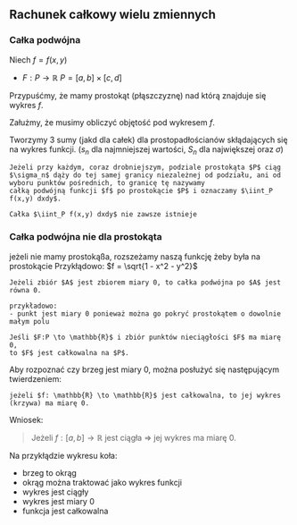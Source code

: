 ## Rachunek całkowy wielu zmiennych

### Całka podwójna

Niech $f = f(x,y)$

- $F: P \to \mathbb{R} ~ P = [a,b] \times [c,d]$

Przypuśćmy, że mamy prostokąt (płąszczyznę) nad którą znajduje się wykres $f$.

Załużmy, że musimy obliczyć objętość pod wykresem $f$.

Tworzymy 3 sumy (jakd dla całek) dla prostopadłościanów skłądających się na wykres funkcji.
($s_n$ dla najmniejszej wartości, $S_n$ dla największej oraz $\sigma$)

```{admonition} Definicja
Jeżeli przy każdym, coraz drobniejszym, podziale prostokąta $P$ ciąg $\sigma_n$ dąży do tej samej granicy niezależnej od podziału, ani od wyboru punktów pośrednich, to granicę tę nazywamy
całką podwójną funkcji $f$ po prostokącie $P$ i oznaczamy $\iint_P f(x,y) dxdy$.
```

```{note}
Całka $\iint_P f(x,y) dxdy$ nie zawsze istnieje
```

### Całka podwójna nie dla prostokąta

jeżeli nie mamy prostokąßa, rozszeżamy naszą funkcję żeby była na prostokącie
Przykłądowo: $f = \sqrt{1 - x^2 - y^2}$

```{admonition} zbiór miary 0
Jeżeli zbiór $A$ jest zbiorem miary 0, to całka podwójna po $A$ jest równa 0.

przykładowo:
- punkt jest miary 0 ponieważ można go pokryć prostokątem o dowolnie małym polu
```

```{admonition} podstawowe twierdzenie
Jeśli $F:P \to \mathbb{R}$ i zbiór punktów nieciągłości $F$ ma miarę 0,
to $F$ jest całkowalna na $P$.
```

Aby rozpoznać czy brzeg jest miary 0, można posłużyć się następującym
twierdzeniem:

```{admonition} Twierdzenie
jeżeli $f: \mathbb{R} \to \mathbb{R}$ jest całkowalna, to jej wykres
(krzywa) ma miarę 0.
```

Wniosek:
> Jeżeli $f: [a,b] \to \mathbb{R}$ jest ciągła $\Rightarrow$ jej wykres ma miarę 0.

Na przykłądzie wykresu koła:
- brzeg to okrąg
- okrąg można traktować jako wykres funkcji
- wykres jest ciągły
- wykres jest miary 0
- funkcja jest całkowalna

<!--skoro jesteśmy już uspokojeni, to można iść... możecie iść gdzie kto chce, ja idę na obiad.-->
